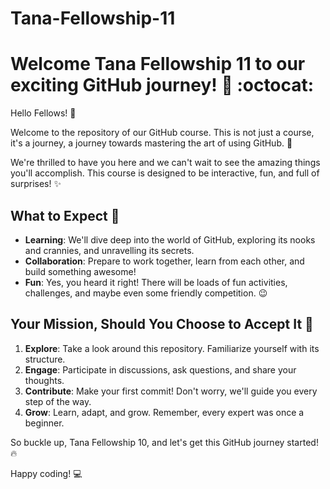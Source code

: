 # Tana-Fellowship-11

# Welcome Tana Fellowship 11 to our exciting GitHub journey! :tada: :octocat:

Hello Fellows! :wave:

Welcome to the repository of our GitHub course. This is not just a course, it's a journey, a journey towards mastering the art of using GitHub. :rocket:

We're thrilled to have you here and we can't wait to see the amazing things you'll accomplish. This course is designed to be interactive, fun, and full of surprises! :sparkles:

## What to Expect :eyes:

- **Learning**: We'll dive deep into the world of GitHub, exploring its nooks and crannies, and unravelling its secrets.
- **Collaboration**: Prepare to work together, learn from each other, and build something awesome!
- **Fun**: Yes, you heard it right! There will be loads of fun activities, challenges, and maybe even some friendly competition. :wink:

## Your Mission, Should You Choose to Accept It :dart:

1. **Explore**: Take a look around this repository. Familiarize yourself with its structure.
2. **Engage**: Participate in discussions, ask questions, and share your thoughts.
3. **Contribute**: Make your first commit! Don't worry, we'll guide you every step of the way.
4. **Grow**: Learn, adapt, and grow. Remember, every expert was once a beginner.

So buckle up, Tana Fellowship 10, and let's get this GitHub journey started! :fire:

Happy coding! :computer:
